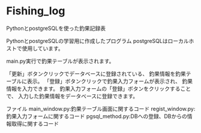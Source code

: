 # Fishing_log
PythonとpostgreSQLを使った釣果記録表

PythonとpostgreSQLの学習用に作成したプログラム
postgreSQLはローカルホストで使用しています。

main.py実行で釣果テーブルが表示されます。

「更新」ボタンクリックでデータベースに登録されている、
釣果情報を釣果テーブルに表示。
「登録」ボタンクリックで釣果入力フォームが表示され、
釣果情報を入力できます。
釣果入力フォームの「登録」ボタンをクリックすることで、
入力した釣果情報をデータベースに登録できます。

ファイル
main_window.py:釣果テーブル画面に関するコード
regist_window.py:釣果入力フォームに関するコード
pgsql_method.py:DBへの登録、DBからの情報取得に関するコード
